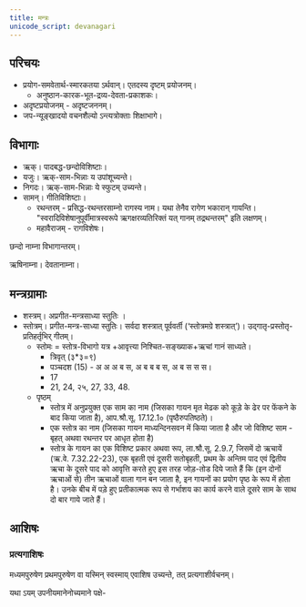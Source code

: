 ```yaml
---
title: मन्त्रः
unicode_script: devanagari
---
```


## परिचयः
- प्रयोग-समवेतार्थ-स्मारकतया ऽर्थवान्। एतदस्य दृष्टम् प्रयोजनम्।
  - अनुष्ठान-कारक-भूत-द्रव्य-देवता-प्रकाशकः।
- अदृष्टप्रयोजनम् - अदृष्टजननम्।
- जप-न्यूङ्खादयो वचनशैल्यो ऽन्त्यत्रोक्ताः शिक्षाभागे।

## विभागाः
- ऋक्। पादबद्ध-छन्दोविशिष्टाः।
- यजुः। ऋक्-साम-भिन्नाः य उपांशूच्यन्ते।
- निगदः। ऋक्-साम-भिन्नाः ये स्फुटम् उच्यन्ते।
- सामन्। गीतिविशिष्टाः।
  - रथन्तरम् - प्रसिद्ध-रथन्तरसाम्नो रागस्य नाम। यथा तेनैव रागेण भकारान् गायन्ति। "स्वरादिविशेषानुपूर्वीमात्रस्वरूपे ऋगक्षरव्यतिरिक्तं यत् गानम् तद्रथन्तरम्" इति लक्षणम्। 
  - महावैराजम् - रागविशेषः।

छन्दो नाम्ना विभागान्तरम्।

ऋषिनाम्ना। देवतानाम्ना।

## मन्त्रग्रामाः
- शस्त्रम्। अप्रगीत-मन्त्रसाध्या स्तुतिः ।
- स्तोत्रम्। प्रगीत-मन्त्र-साध्या स्तुतिः। सर्वदा शस्त्रात् पूर्ववर्ती (‘स्तोत्रमग्रे शस्त्रात्’)। उद्गातृ-प्रस्तोतृ-प्रतिहर्तृभिर् गीतम्।
  - स्तोमः = स्तोत्र-विभागो यत्र +आवृत्त्या निश्चित-सङ्ख्याक+ऋचां गानं साध्यते।
    - त्रिवृत् (३*३=९)
    - पञ्चदश (15) - अ अ अ ब स, अ ब ब ब स, अ ब स स स। 
    - 17
    - 21, 24, २५, 27, 33, 48.
  - पृष्ठम् 
    - स्तोत्र में अनुप्रयुक्त एक साम का नाम (जिसका गायन मृत मेढक को कूड़े के ढेर पर फेंकने के बाद किया जाता है), आप.श्रौ.सू. 17.12.1० (पृष्ठैरुपतिष्ठते)।
    - एक स्तोत्र का नाम (जिसका गायन माध्यन्दिनसवन में किया जाता है और जो विशिष्ट साम - बृहत् अथवा रथन्तर पर आधृत होता है)
    - स्तोत्र के गायन का एक विशिष्ट प्रकार अथवा रूप, ला.श्रौ.सू. 2.9.7, जिसमें दो ऋचायें (ऋ.वे. 7.32.22-23), एक बृहती एवं दूसरी सतोबृहती, प्रथम के अन्तिम पाद एवं द्वितीय ऋचा के दूसरे पाद को आवृत्ति करते हुए इस तरह जोड़-तोड दिये जाते हैं कि (इन दोनों ऋचाओं से) तीन ऋचाओं वाला गान बन जाता है, इन गायनों का प्रयोग पृष्ठ के रूप में होता है। उनके बीच में पड़े हुए प्रतीकात्मक रूप से गर्भाशय का कार्य करने वाले दूसरे साम के साथ दो बार गाये जाते हैं।

## आशिषः
### प्रत्यगाशिषः
मध्यमपुरुषेण प्रथमपुरुषेण वा यस्मिन् स्वस्माय् एवाशिष उच्यन्ते, तत् प्रत्यगाशीर्वचनम्।

यथा ऽयम् उपनीयमानेनोच्यमाने पक्षे- 

<div class="js_include" url="/vedAH/yajuH/taittirIyam/sUtram/ApastambaH/gRhyam/ekAgnikANDam/vishvAsa-prastutiH/2_03/01_AgantrA_samaganmahi.md"  newLevelForH1="2" includeTitle="true"> </div>  


